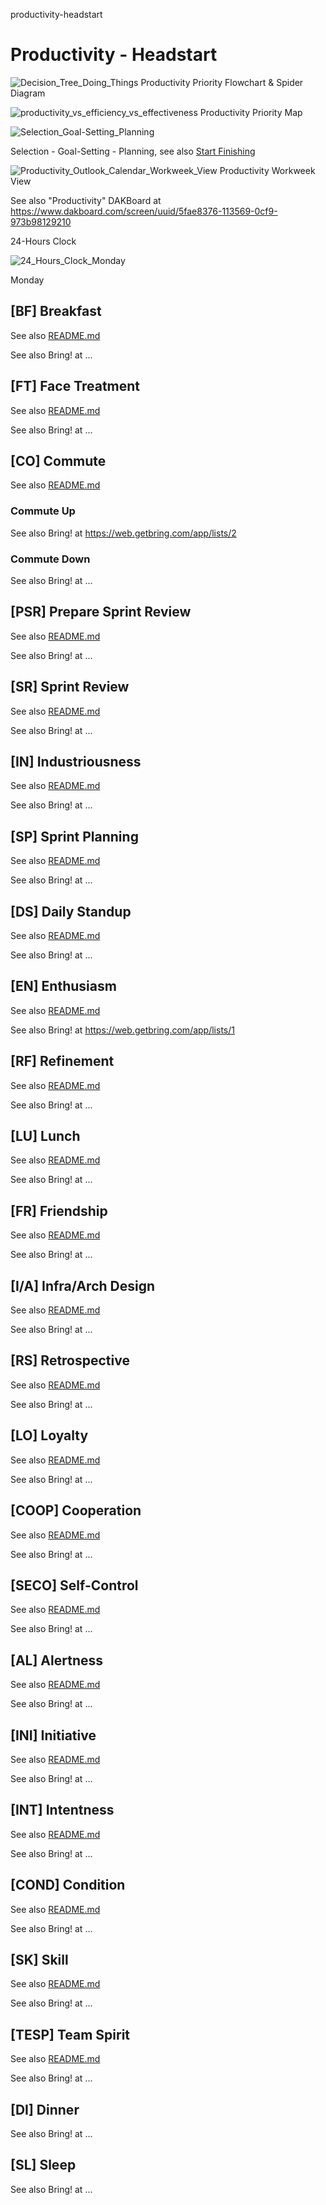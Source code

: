 productivity-headstart
# Productivity - Headstart

![Decision_Tree_Doing_Things](https://user-images.githubusercontent.com/12828104/142730541-977dd6c1-ef34-4494-8d8f-ed930a6d573a.PNG)
Productivity Priority Flowchart & Spider Diagram

![productivity_vs_efficiency_vs_effectiveness](https://user-images.githubusercontent.com/12828104/142730921-24308407-f37d-470c-a53e-2c8e97f478a6.png)
Productivity Priority Map

![Selection_Goal-Setting_Planning](https://user-images.githubusercontent.com/12828104/152303290-efa2f0f6-4346-4633-8b07-c57fd0391e35.png)

Selection - Goal-Setting - Planning, see also [Start Finishing](https://www.amazon.nl/Gilkey-Start-Finishing-Idea-Done/dp/1683642635)

![Productivity_Outlook_Calendar_Workweek_View](https://user-images.githubusercontent.com/12828104/142730674-eef54a8f-ffc9-405b-8016-75a564c6450c.PNG)
Productivity Workweek View

See also "Productivity" DAKBoard at https://www.dakboard.com/screen/uuid/5fae8376-113569-0cf9-973b98129210

24-Hours Clock

![24_Hours_Clock_Monday](https://user-images.githubusercontent.com/12828104/159252962-58cf44e7-4c07-43e3-ba7e-52eac237a2aa.png)

Monday

## [BF] Breakfast

See also [README.md](./bf/README.md)

See also Bring! at ...

## [FT] Face Treatment

See also [README.md](./ft/README.md)

See also Bring! at ...

## [CO] Commute

See also [README.md](./co/README.md)

### Commute Up

See also Bring! at https://web.getbring.com/app/lists/2

### Commute Down

See also Bring! at ...

## [PSR] Prepare Sprint Review

See also [README.md](./psr/README.md)

See also Bring! at ...

## [SR] Sprint Review

See also [README.md](./sr/README.md)

See also Bring! at ...

## [IN] Industriousness

See also [README.md](./in/README.md)

See also Bring! at ...

## [SP] Sprint Planning

See also [README.md](./sp/README.md)

See also Bring! at ...

## [DS] Daily Standup

See also [README.md](./ds/README.md)

See also Bring! at ...

## [EN] Enthusiasm

See also [README.md](./en/README.md)

See also Bring! at https://web.getbring.com/app/lists/1

## [RF] Refinement

See also [README.md](./rf/README.md)

See also Bring! at ...

## [LU] Lunch

See also [README.md](./lu/README.md)

See also Bring! at ...

## [FR] Friendship

See also [README.md](./fr/README.md)

See also Bring! at ...

## [I/A] Infra/Arch Design

See also [README.md](./ia/README.md)

See also Bring! at ...

## [RS] Retrospective

See also [README.md](./rs/README.md)

See also Bring! at ...

## [LO] Loyalty

See also [README.md](./lo/README.md)

See also Bring! at ...

## [COOP] Cooperation

See also [README.md](./coop/README.md)

See also Bring! at ...

## [SECO] Self-Control

See also [README.md](./seco/README.md)

See also Bring! at ...

## [AL] Alertness

See also [README.md](./al/README.md)

See also Bring! at ...

## [INI] Initiative

See also [README.md](./ini/README.md)

See also Bring! at ...

## [INT] Intentness

See also [README.md](./int/README.md)

See also Bring! at ...

## [COND] Condition

See also [README.md](./cond/README.md)

See also Bring! at ...

## [SK] Skill

See also [README.md](./sk/README.md)

See also Bring! at ...

## [TESP] Team Spirit

See also [README.md](./tesp/README.md)

See also Bring! at ...

## [DI] Dinner

See also Bring! at ...

## [SL] Sleep

See also Bring! at ...
